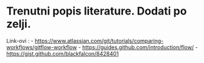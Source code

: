 # Trenutni popis literature. Dodati po zelji.


Link-ovi :
	- https://www.atlassian.com/git/tutorials/comparing-workflows/gitflow-workflow
	- https://guides.github.com/introduction/flow/
	- https://gist.github.com/blackfalcon/8428401
